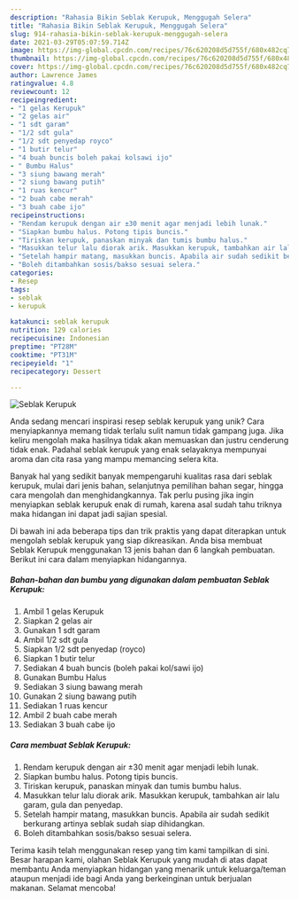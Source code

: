 ```yaml
---
description: "Rahasia Bikin Seblak Kerupuk, Menggugah Selera"
title: "Rahasia Bikin Seblak Kerupuk, Menggugah Selera"
slug: 914-rahasia-bikin-seblak-kerupuk-menggugah-selera
date: 2021-03-29T05:07:59.714Z
image: https://img-global.cpcdn.com/recipes/76c620208d5d755f/680x482cq70/seblak-kerupuk-foto-resep-utama.jpg
thumbnail: https://img-global.cpcdn.com/recipes/76c620208d5d755f/680x482cq70/seblak-kerupuk-foto-resep-utama.jpg
cover: https://img-global.cpcdn.com/recipes/76c620208d5d755f/680x482cq70/seblak-kerupuk-foto-resep-utama.jpg
author: Lawrence James
ratingvalue: 4.8
reviewcount: 12
recipeingredient:
- "1 gelas Kerupuk"
- "2 gelas air"
- "1 sdt garam"
- "1/2 sdt gula"
- "1/2 sdt penyedap royco"
- "1 butir telur"
- "4 buah buncis boleh pakai kolsawi ijo"
- " Bumbu Halus"
- "3 siung bawang merah"
- "2 siung bawang putih"
- "1 ruas kencur"
- "2 buah cabe merah"
- "3 buah cabe ijo"
recipeinstructions:
- "Rendam kerupuk dengan air ±30 menit agar menjadi lebih lunak."
- "Siapkan bumbu halus. Potong tipis buncis."
- "Tiriskan kerupuk, panaskan minyak dan tumis bumbu halus."
- "Masukkan telur lalu diorak arik. Masukkan kerupuk, tambahkan air lalu garam, gula dan penyedap."
- "Setelah hampir matang, masukkan buncis. Apabila air sudah sedikit berkurang artinya seblak sudah siap dihidangkan."
- "Boleh ditambahkan sosis/bakso sesuai selera."
categories:
- Resep
tags:
- seblak
- kerupuk

katakunci: seblak kerupuk 
nutrition: 129 calories
recipecuisine: Indonesian
preptime: "PT28M"
cooktime: "PT31M"
recipeyield: "1"
recipecategory: Dessert

---
```



![Seblak Kerupuk](https://img-global.cpcdn.com/recipes/76c620208d5d755f/680x482cq70/seblak-kerupuk-foto-resep-utama.jpg)

Anda sedang mencari inspirasi resep seblak kerupuk yang unik? Cara menyiapkannya memang tidak terlalu sulit namun tidak gampang juga. Jika keliru mengolah maka hasilnya tidak akan memuaskan dan justru cenderung tidak enak. Padahal seblak kerupuk yang enak selayaknya mempunyai aroma dan cita rasa yang mampu memancing selera kita.

Banyak hal yang sedikit banyak mempengaruhi kualitas rasa dari seblak kerupuk, mulai dari jenis bahan, selanjutnya pemilihan bahan segar, hingga cara mengolah dan menghidangkannya. Tak perlu pusing jika ingin menyiapkan seblak kerupuk enak di rumah, karena asal sudah tahu triknya maka hidangan ini dapat jadi sajian spesial.




Di bawah ini ada beberapa tips dan trik praktis yang dapat diterapkan untuk mengolah seblak kerupuk yang siap dikreasikan. Anda bisa membuat Seblak Kerupuk menggunakan 13 jenis bahan dan 6 langkah pembuatan. Berikut ini cara dalam menyiapkan hidangannya.

<!--inarticleads1-->

##### Bahan-bahan dan bumbu yang digunakan dalam pembuatan Seblak Kerupuk:

1. Ambil 1 gelas Kerupuk
1. Siapkan 2 gelas air
1. Gunakan 1 sdt garam
1. Ambil 1/2 sdt gula
1. Siapkan 1/2 sdt penyedap (royco)
1. Siapkan 1 butir telur
1. Sediakan 4 buah buncis (boleh pakai kol/sawi ijo)
1. Gunakan  Bumbu Halus
1. Sediakan 3 siung bawang merah
1. Gunakan 2 siung bawang putih
1. Sediakan 1 ruas kencur
1. Ambil 2 buah cabe merah
1. Sediakan 3 buah cabe ijo




<!--inarticleads2-->

##### Cara membuat Seblak Kerupuk:

1. Rendam kerupuk dengan air ±30 menit agar menjadi lebih lunak.
1. Siapkan bumbu halus. Potong tipis buncis.
1. Tiriskan kerupuk, panaskan minyak dan tumis bumbu halus.
1. Masukkan telur lalu diorak arik. Masukkan kerupuk, tambahkan air lalu garam, gula dan penyedap.
1. Setelah hampir matang, masukkan buncis. Apabila air sudah sedikit berkurang artinya seblak sudah siap dihidangkan.
1. Boleh ditambahkan sosis/bakso sesuai selera.




Terima kasih telah menggunakan resep yang tim kami tampilkan di sini. Besar harapan kami, olahan Seblak Kerupuk yang mudah di atas dapat membantu Anda menyiapkan hidangan yang menarik untuk keluarga/teman ataupun menjadi ide bagi Anda yang berkeinginan untuk berjualan makanan. Selamat mencoba!
